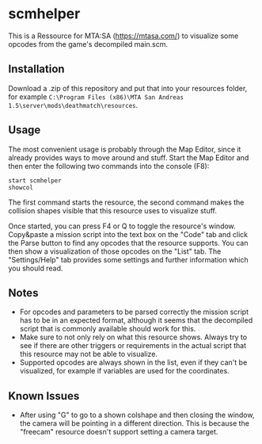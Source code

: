 # scmhelper

This is a Ressource for MTA:SA (https://mtasa.com/) to visualize some opcodes from the game's decompiled main.scm.

## Installation

Download a .zip of this repository and put that into your resources folder, for example `C:\Program Files (x86)\MTA San Andreas 1.5\server\mods\deathmatch\resources`.

## Usage

The most convenient usage is probably through the Map Editor, since it already provides ways to move around and stuff. Start the Map Editor and then enter the following two commands into the console (F8):

    start scmhelper
    showcol

The first command starts the resource, the second command makes the collision shapes visible that this resource uses to visualize stuff.

Once started, you can press F4 or Q to toggle the resource's window. Copy&paste a mission script into the text box on the "Code" tab and click the Parse button to find any opcodes that the resource supports. You can then show a visualization of those opcodes on the "List" tab. The "Settings/Help" tab provides some settings and further information which you should read.

## Notes

* For opcodes and parameters to be parsed correctly the mission script has to be in an expected format, although it seems that the decompiled script that is commonly available should work for this.
* Make sure to not only rely on what this resource shows. Always try to see if there are other triggers or requirements in the actual script that this resource may not be able to visualize.
* Supported opcodes are always shown in the list, even if they can't be visualized, for example if variables are used for the coordinates.

## Known Issues

* After using "G" to go to a shown colshape and then closing the window, the camera will be pointing in a different direction. This is because the "freecam" resource doesn't support setting a camera target.
